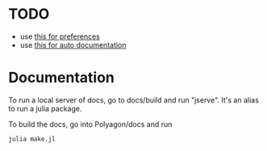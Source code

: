 # TODO
- use [this for preferences](https://github.com/JuliaPackaging/Preferences.jl)
- use [this for auto documentation](https://documenter.juliadocs.org/stable/)

# Documentation
To run a local server of docs, go to docs/build and run "jserve". It's an alias to run a julia package.

To build the docs, go into Polyagon/docs and run
```
julia make.jl
```
